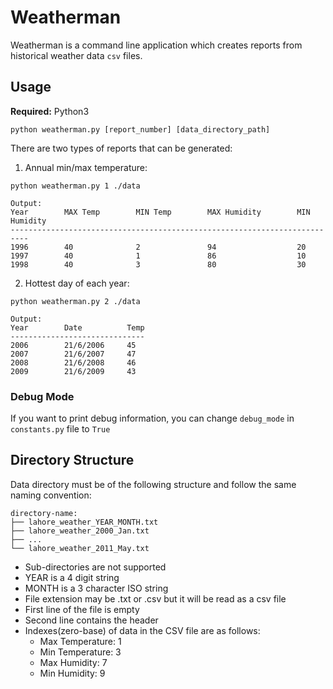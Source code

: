 # Weatherman

Weatherman is a command line application which creates reports from historical weather data `csv` files.

## Usage
**Required:** Python3

```
python weatherman.py [report_number] [data_directory_path]
```
There are two types of reports that can be generated:

1. Annual min/max temperature:
```
python weatherman.py 1 ./data

Output:
Year        MAX Temp        MIN Temp        MAX Humidity        MIN Humidity
--------------------------------------------------------------------------
1996        40              2               94                  20
1997        40              1               86                  10
1998        40              3               80                  30
```

2. Hottest day of each year:
```
python weatherman.py 2 ./data

Output:
Year        Date          Temp
------------------------------
2006        21/6/2006     45
2007        21/6/2007     47
2008        21/6/2008     46
2009        21/6/2009     43
```

### Debug Mode
If you want to print debug information, you can change `debug_mode` in `constants.py` file to `True`

## Directory Structure

Data directory must be of the following structure and follow the same naming convention:
```
directory-name:
├── lahore_weather_YEAR_MONTH.txt
├── lahore_weather_2000_Jan.txt
├── ...
└── lahore_weather_2011_May.txt
```
- Sub-directories are not supported
- YEAR is a 4 digit string
- MONTH is a 3 character ISO string
- File extension may be .txt or .csv but it will be read as a csv file
- First line of the file is empty
- Second line contains the header
- Indexes(zero-base) of data in the CSV file are as follows:
    - Max Temperature: 1
    - Min Temperature: 3
    - Max Humidity: 7
    - Min Humidity: 9